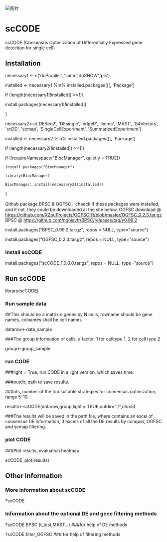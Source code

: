 ![图片](https://user-images.githubusercontent.com/17633478/137343572-3b77beaf-d70e-4001-bd6a-fe27fd3f2628.png)
# scCODE

scCODE (Consensus Optimization of Differentially Expressed gene detection for single cell)

## Installation


  necessary1 <- c('doParallel', 'samr','doSNOW','pls')


  installed <- necessary1 %in% installed.packages()[, 'Package']


  if (length(necessary1[!installed]) >=1){

   install.packages(necessary1[!installed])
  
  }

  necessary2<-c('DESeq2', 'DEsingle', 
              'edgeR', 'limma', 'MAST', 'S4Vectors', 'scDD', 'scmap', 'SingleCellExperiment', 'SummarizedExperiment')
              
              
  installed <- necessary2 %in% installed.packages()[, 'Package']


  if (length(necessary2[!installed]) >=1){

  
  if (!requireNamespace("BiocManager", quietly = TRUE))
  
    
    install.packages("BiocManager")
    
    library(BiocManager)
    
    BiocManager::install(necessary2[!installed])
    
   }
   
Github package BPSC & OGFSC，cheeck if these packages were installed, and if not, they could be downloaded at the site below.
OGFSC download @ https://github.com/XZouProjects/OGFSC-R/blob/master/OGFSC_0.2.3.tar.gz
BPSC @ https://github.com/nghiavtr/BPSC/releases/tag/v0.99.2

  install.packages("BPSC_0.99.2.tar.gz", repos = NULL, type="source")


  install.packages("OGFSC_0.2.3.tar.gz", repos = NULL, type="source")


### Install scCODE

  install.packages("scCODE_1.0.0.0.tar.gz", repos = NULL, type="source")

## Run scCODE

  library(scCODE)

### Run sample data

##This should be a matrix n genes by N cells, rowname should be gene names, colnames shall be cell names


  datarow<-data_sample 


###The group information of cells, a factor. 1 for celltype 1, 2 for cell type 2 

group<-group_sample

### run CODE
###light = True, run CODE in a light version, which saves time.

###outdir, path to save results.

###nts, number of the top suitable strategies for consensus optimization, range 5-10.


results<-scCODE(datarow,group,light = TRUE,outdir="./",nts=5)


###The results will be saved in the path file, where contains an excel of consensus DE information, 3 excels of all the DE results by conquer, OGFSC and scmap filtering.

### plot CODE
###Plot results, evaluation heatmap

scCODE_plot(results)

## Other information

### More information about scCODE

?scCODE

### Information about the optional DE and gene filtering methods

?scCODE.BPSC (t_test,MAST…) ###for help of DE methods

?scCODE.filter_OGFSC  ### for help of filtering methods.
